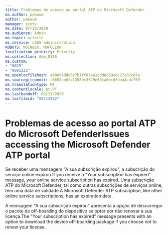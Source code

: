 ```yaml
---
title: Problemas de acesso ao portal ATP do Microsoft Defender
ms.author: pebaum
author: pebaum
manager: scotv
ms.date: 07/16/2020
ms.audience: Admin
ms.topic: article
ms.service: o365-administration
ROBOTS: NOINDEX, NOFOLLOW
localization_priority: Priority
ms.collection: Adm_O365
ms.custom:
- "6029"
- "9001222"
ms.openlocfilehash: a00096dd85e7b1ff87ea10dd8c69c8c27c02c07a
ms.sourcegitcommit: c6692ce0fa1358ec3529e59ca0ecdfdea4cdc759
ms.translationtype: MT
ms.contentlocale: pt-PT
ms.lasthandoff: 09/15/2020
ms.locfileid: "50713982"
---
```

# <a name="issues-accessing-the-microsoft-defender-atp-portal"></a><span data-ttu-id="c8de7-102">Problemas de acesso ao portal ATP do Microsoft Defender</span><span class="sxs-lookup"><span data-stu-id="c8de7-102">Issues accessing the Microsoft Defender ATP portal</span></span>

<span data-ttu-id="c8de7-103">Se receber uma mensagem "A sua subscrição expirou", a subscrição do serviço online expirou.</span><span class="sxs-lookup"><span data-stu-id="c8de7-103">If you receive a "Your subscription has expired" message, your online service subscription has expired.</span></span> <span data-ttu-id="c8de7-104">Uma subscrição ATP do Microsoft Defender, tal como outras subscrições de serviços online, tem uma data de validade.</span><span class="sxs-lookup"><span data-stu-id="c8de7-104">A Microsoft Defender ATP subscription, like other online service subscriptions, has an expiration date.</span></span>

<span data-ttu-id="c8de7-105">A mensagem "A sua subscrição expirou" apresenta a opção de descarregar o pacote de off-boarding do dispositivo se optar por não renovar a sua licença.</span><span class="sxs-lookup"><span data-stu-id="c8de7-105">The "Your subscription has expired" message presents with an option to download the device off-boarding package if you choose not to renew your license.</span></span>